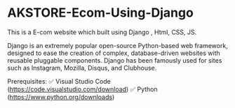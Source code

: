 # AKSTORE-Ecom-Using-Django
This is a E-com website which built using Django , Html, CSS, JS.

Django is an extremely popular open-source Python-based web framework, designed to ease the creation of complex, database-driven websites with reusable pluggable components. Django has been famously used for sites such as Instagram, Mozilla, Disqus, and Clubhouse.

Prerequisites: ✅ Visual Studio Code (https://code.visualstudio.com/download)
✅ Python (https://www.python.org/downloads)
